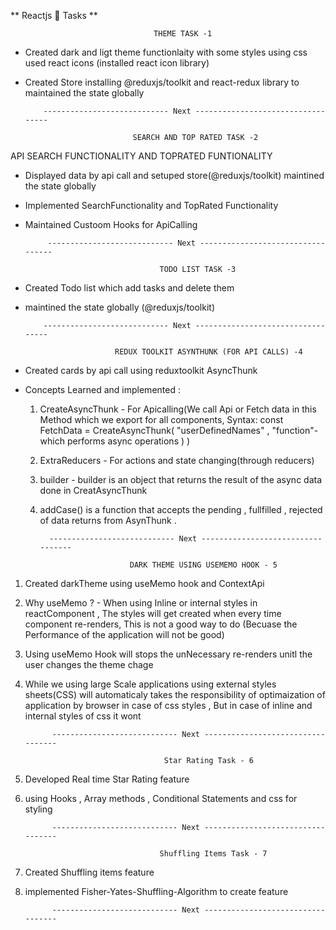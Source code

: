 ** Reactjs 🚀 Tasks **

                                    THEME TASK -1

- Created dark and ligt theme functionlaity with some styles using css used react icons (installed react icon library)
- Created Store installing @reduxjs/toolkit and react-redux library to maintained the state globally

          ---------------------------- Next ----------------------------------

                              SEARCH AND TOP RATED TASK -2

API SEARCH FUNCTIONALITY AND TOPRATED FUNTIONALITY

- Displayed data by api call and setuped store(@reduxjs/toolkit) maintined the state globally
- Implemented SearchFunctionality and TopRated Functionality
- Maintained Custoom Hooks for ApiCalling

           ---------------------------- Next ----------------------------------

                                    TODO LIST TASK -3

- Created Todo list which add tasks and delete them
- maintined the state globally (@reduxjs/toolkit)

          ---------------------------- Next ----------------------------------

                          REDUX TOOLKIT ASYNTHUNK (FOR API CALLS) -4

- Created cards by api call using reduxtoolkit AsyncThunk
- Concepts Learned and implemented :

  1.  CreateAsyncThunk - For Apicalling(We call Api or Fetch data in this Method which we export for all components,
      Syntax:
      const FetchData = CreateAsyncThunk( "userDefinedNames" , "function"- which performs async operations )
      )
  2.  ExtraReducers - For actions and state changing(through reducers)
  3.  builder - builder is an object that returns the result of the async data done in CreatAsyncThunk
  4.  addCase() is a function that accepts the pending , fullfilled , rejected of data returns from AsynThunk .

            ---------------------------- Next ----------------------------------

                              DARK THEME USING USEMEMO HOOK - 5

1.  Created darkTheme using useMemo hook and ContextApi
2.  Why useMemo ? - When using Inline or internal styles in reactComponent , The styles will get created when every time component re-renders, This is not a good way to do (Becuase the Performance of the application will not be good)
3.  Using useMemo Hook will stops the unNecessary re-renders unitl the user changes the theme chage
4.  While we using large Scale applications using external styles sheets(CSS) will automaticaly takes the responsibility of optimaization of application by browser in case of css styles , But in case of inline and internal styles of css it wont

              ---------------------------- Next ----------------------------------

                                       Star Rating Task - 6

5.  Developed Real time Star Rating feature
6.  using Hooks , Array methods , Conditional Statements and css for styling

              ---------------------------- Next ----------------------------------

                                      Shuffling Items Task - 7

7.  Created Shuffling items feature
8.  implemented Fisher-Yates-Shuffling-Algorithm to create feature

              ---------------------------- Next ----------------------------------
